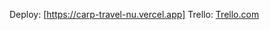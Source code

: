 Deploy: [https://carp-travel-nu.vercel.app]
Trello: [Trello.com](https://trello.com/invite/b/Mm7k6TBW/ATTI03f2e00282dd961e43fd35c04435da5d314A626A/softryzen-testtask)